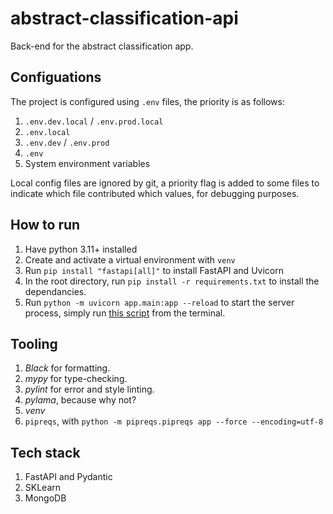 # abstract-classification-api

Back-end for the abstract classification app.

## Configuations

The project is configured using `.env` files, the priority is as follows:

1. `.env.dev.local` / `.env.prod.local`
2. `.env.local`
3. `.env.dev` / `.env.prod`
4. `.env`
5. System environment variables

Local config files are ignored by git, a priority flag is added to some files to indicate which file contributed which values, for debugging purposes.

## How to run

1. Have python 3.11+ installed
2. Create and activate a virtual environment with `venv`
3. Run `pip install "fastapi[all]"` to install FastAPI and Uvicorn
4. In the root directory, run `pip install -r requirements.txt` to install the dependancies.
5. Run `python -m uvicorn app.main:app --reload` to start the server process, simply run [this script]('./dev.bat') from the terminal.

## Tooling

1. *Black* for formatting.
2. *mypy* for type-checking.
3. *pylint* for error and style linting.
4. *pylama*, because why not?
5. *venv*
6. `pipreqs`, with `python -m pipreqs.pipreqs app --force --encoding=utf-8`

## Tech stack

1. FastAPI and Pydantic
2. SKLearn
3. MongoDB
